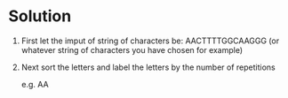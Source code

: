 # Solution

1. First let the imput of string of characters be: AACTTTTGGCAAGGG (or whatever string of characters you have chosen for example)

2. Next sort the letters and label the letters by the number of repetitions 

    e.g. AA

